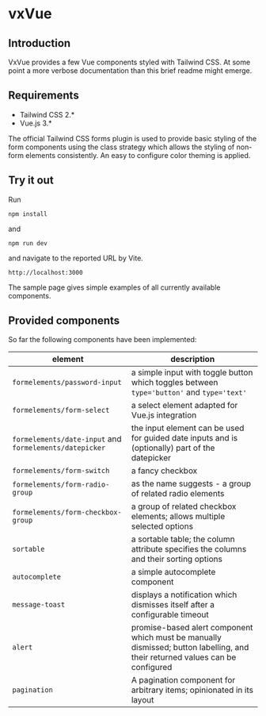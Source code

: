 # vxVue

## Introduction
VxVue provides a few Vue components styled with Tailwind CSS. At some point a more verbose documentation than this brief readme might emerge.

## Requirements
* Tailwind CSS 2.*
* Vue.js 3.*

The official Tailwind CSS forms plugin is used to provide basic styling of the form components using the class strategy which allows the styling of non-form elements consistently.
An easy to configure color theming is applied.

## Try it out
Run
```
npm install
```
and
```
npm run dev
```
and navigate to the reported URL by Vite.
```
http://localhost:3000
```
The sample page gives simple examples of all currently available components.

## Provided components
So far the following components have been implemented:

| element | description |
| --- | --- |
| `formelements/password-input` | a simple input with toggle button which toggles between `type='button'` and `type='text'` |
| `formelements/form-select` | a select element adapted for Vue.js integration
| `formelements/date-input` and `formelements/datepicker` | the input element can be used for guided date inputs and is (optionally) part of the datepicker
| `formelements/form-switch` | a fancy checkbox
| `formelements/form-radio-group` | as the name suggests - a group of related radio elements
| `formelements/form-checkbox-group` | a group of related checkbox elements; allows multiple selected options
| `sortable` | a sortable table; the column attribute specifies the columns and their sorting options
| `autocomplete` | a simple autocomplete component
| `message-toast` | displays a notification which dismisses itself after a configurable timeout
| `alert` | promise-based alert component which must be manually dismissed; button labelling, and their returned values can be configured
| `pagination` | A pagination component for arbitrary items; opinionated in its layout 